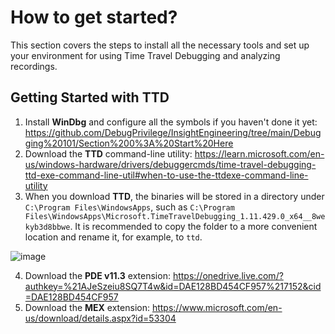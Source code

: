 # How to get started?

This section covers the steps to install all the necessary tools and set up your environment for using Time Travel Debugging and analyzing recordings.

## Getting Started with TTD

1. Install **WinDbg** and configure all the symbols if you haven't done it yet: https://github.com/DebugPrivilege/InsightEngineering/tree/main/Debugging%20101/Section%200%3A%20Start%20Here
2. Download the **TTD** command-line utility: https://learn.microsoft.com/en-us/windows-hardware/drivers/debuggercmds/time-travel-debugging-ttd-exe-command-line-util#when-to-use-the-ttdexe-command-line-utility
3. When you download **TTD**, the binaries will be stored in a directory under `C:\Program Files\WindowsApps`, such as `C:\Program Files\WindowsApps\Microsoft.TimeTravelDebugging_1.11.429.0_x64__8wekyb3d8bbwe`. It is recommended to copy the folder to a more convenient location and rename it, for example, to `ttd`.

![image](https://github.com/user-attachments/assets/b1873c1e-aa90-48ae-b096-21f23a93693e)

4. Download the **PDE v11.3** extension: https://onedrive.live.com/?authkey=%21AJeSzeiu8SQ7T4w&id=DAE128BD454CF957%217152&cid=DAE128BD454CF957
5. Download the **MEX** extension: https://www.microsoft.com/en-us/download/details.aspx?id=53304
